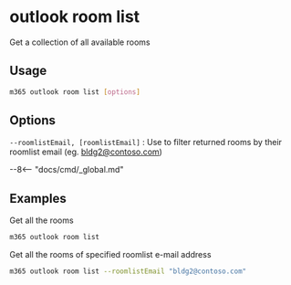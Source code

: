 # outlook room list

Get a collection of all available rooms

## Usage

```sh
m365 outlook room list [options]
```

## Options

`--roomlistEmail, [roomlistEmail]`
: Use to filter returned rooms by their roomlist email (eg. bldg2@contoso.com)

--8<-- "docs/cmd/\_global.md"

## Examples

Get all the rooms

```sh
m365 outlook room list
```

Get all the rooms of specified roomlist e-mail address

```sh
m365 outlook room list --roomlistEmail "bldg2@contoso.com"
```
